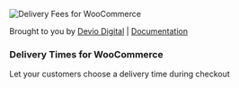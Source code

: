 ![Delivery Fees for WooCommerce](https://robertdevore.com/wp-content/uploads/2019/05/delivery-times-for-woocommerce-logo.png)

Brought to you by [Devio Digital](https://deviodigital.com) | [Documentation](https://www.deviodigital.com/documentation)

### Delivery Times for WooCommerce
Let your customers choose a delivery time during checkout
